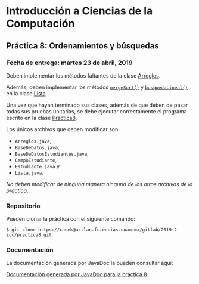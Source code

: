 Introducción a Ciencias de la Computación
=========================================

Práctica 8: Ordenamientos y búsquedas
-------------------------------------

### Fecha de entrega: martes 23 de abril, 2019

Deben implementar los métodos faltantes de la clase
[Arreglos](https://aztlan.fciencias.unam.mx/gitlab/2019-2-icc/practica8/blob/master/src/main/java/mx/unam/ciencias/icc/Arreglos.java).

Además, deben implementar los métodos
[`mergeSort()`](https://aztlan.fciencias.unam.mx/gitlab/2019-2-icc/practica8/blob/master/src/main/java/mx/unam/ciencias/icc/Lista.java#L290)
y
[`busquedaLineal()`](https://aztlan.fciencias.unam.mx/gitlab/2019-2-icc/practica8/blob/master/src/main/java/mx/unam/ciencias/icc/Lista.java#L315)
en la clase
[Lista](https://aztlan.fciencias.unam.mx/gitlab/2019-2-icc/practica8/blob/master/src/main/java/mx/unam/ciencias/icc/Lista.java).

Una vez que hayan terminado sus clases, además de que deben de pasar todas sus
pruebas unitarias, se debe ejecutar correctamente el programa escrito en la
clase
[Practica8](https://aztlan.fciencias.unam.mx/gitlab/2019-2-icc/practica8/blob/master/src/main/java/mx/unam/ciencias/icc/Practica8.java).

Los únicos archivos que deben modificar son

* `Arreglos.java`,
* `BaseDeDatos.java`,
* `BaseDeDatosEstudiantes.java`,
* `CampoEstudiante`,
* `Estudiante.java` y
* `Lista.java`.

*No deben modificar de ninguna manera ninguno de los otros archivos de la
práctica*.

### Repositorio

Pueden clonar la práctica con el siguiente comando:

```shell
$ git clone https://canek@aztlan.fciencias.unam.mx/gitlab/2019-2-icc/practica8.git
```

### Documentación

La documentación generada por JavaDoc la pueden consultar aquí:

[Documentación generada por JavaDoc para la práctica 8](https://aztlan.fciencias.unam.mx/~canek/2019-2-icc/practica8/apidocs/index.html)
